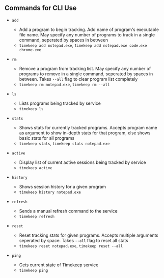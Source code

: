 ## Commands for CLI Use

- `add`
    - Add a program to begin tracking. Add name of program's executable file name. May specify any number of programs to track in a single command, seperated by spaces in between
    - `timekeep add notepad.exe`, `timekeep add notepad.exe code.exe chrome.exe`

- `rm`
    - Remove a program from tracking list. May specify any number of programs to remove in a single command, seperated by spaces in between. Takes `--all` flag to clear program list completely
    - `timekeep rm notepad.exe`, `timekeep rm --all`
    
- `ls`
    - Lists programs being tracked by service
    - `timekeep ls`

- `stats`
    - Shows stats for currently tracked programs. Accepts program name as argument to show in-depth stats for that program, else shows basic stats for all programs
    - `timekeep stats`, `timekeep stats notepad.exe`

- `active`
    - Display list of current active sessions being tracked by service
    - `timekeep active`

- `history`
    - Shows session history for a given program
    - `timekeep history notepad.exe`

- `refresh`
    - Sends a manual refresh command to the service
    - `timekeep refresh`

- `reset`
    - Reset tracking stats for given programs. Accepts multiple arguments seperated by space. Takes `--all` flag to reset all stats
    - `timekeep reset notepad.exe`, `timekeep reset --all`

- `ping`
    - Gets current state of Timekeep service
    - `timekeep ping`
